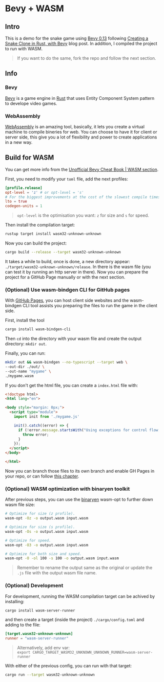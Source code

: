 # Bevy + WASM

## Intro
This is a demo for the snake game using [Bevy 0.13](https://bevyengine.org/) following [Creating a Snake Clone in Rust, with Bevy](https://mbuffett.com/posts/bevy-snake-tutorial/) blog post. In addition, I compiled the project to run with WASM. 

> If you want to do the same, fork the repo and follow the next section.

## Info
### Bevy
[Bevy](https://bevyengine.org/) is a game engine in [Rust](https://www.rust-lang.org/es) that uses Entity Component System pattern to develope video games.

### WebAssembly
[WebAssembly](https://webassembly.org/) is an amazing tool, basically, it lets you create a virtual machine to compile bineries for web. You can choose to have it for client or server side, this give you a lot of flexibility and power to create applications in a new way. 

## Build for WASM
You can get more info from the [Unofficial Bevy Cheat Book | WASM section](https://bevy-cheatbook.github.io/platforms/wasm.html).

First, you need to modify your `toml` file, add the next profiles:
```toml
[profile.release]
opt-level = 'z' # or opt-level = 's'
# For the biggest improvements at the cost of the slowest compile times:
lto = true
codegen-units = 1
```

> `opt-level` is the optimisation you want: `z` for size and `s` for speed.

Then install the compilation target: 
```sh
rustup target install wasm32-unknown-unknown 
```

Now you can build the project:
```sh
cargo build --release --target wasm32-unknown-unknown
```

It takes a while to build, once is done, a new directory appear: `./target/wasm32-unknown-unknown/release`. In there is the wasm file (you can test it by running an http server in there). Now you can prepare the project for a GitHub Page manually or with the next section.

### (Optional) Use wasm-bindgen CLI for GitHub pages
With [GitHub Pages](https://pages.github.com/), you can host client side websites and the wasm-bindgen CLI tool assists you preparing the files to run the game in the client side.

First, install the tool
```sh
cargo install wasm-bindgen-cli
```
Then `cd` into the directory with your wasm file and create the output directory: `mkdir out`.

Finally, you can run:

```sh 
mkdir out && wasm-bindgen --no-typescript --target web \
--out-dir ./out/ \
--out-name "mygame" \
./mygame.wasm
```

If you don't get the html file, you can create a `index.html` file with:
```html
<!doctype html>
<html lang="en">

<body style="margin: 0px;">
  <script type="module">
    import init from './mygame.js'

    init().catch((error) => {
      if (!error.message.startsWith("Using exceptions for control flow, don't mind me. This isn't actually an error!")) {
        throw error;
      }
    });
  </script>
</body>

</html>
```

Now you can branch those files to its own branch and enable GH Pages in your repo, or can follow [this chapter](https://bevy-cheatbook.github.io/platforms/wasm/gh-pages.html).

### (Optional) WASM optimization with binaryen toolkit
After previous steps, you can use the [binaryen]() wasm-opt to further down wasm file size:
``` sh
# Optimize for size (z profile).
wasm-opt -Oz -o output.wasm input.wasm

# Optimize for size (s profile).
wasm-opt -Os -o output.wasm input.wasm

# Optimize for speed.
wasm-opt -O3 -o output.wasm input.wasm

# Optimize for both size and speed.
wasm-opt -O -ol 100 -s 100 -o output.wasm input.wasm
```

>Remember to rename the output same as the original or update the `.js` file with the output wasm file name.

### (Optional) Development
For development, running the WASM compilation target can be achived by installing:
```sh
cargo install wasm-server-runner
```
and then create a target (inside the project) `./cargo/config.toml` and adding to the file:
```toml
[target.wasm32-unknown-unknown]
runner = "wasm-server-runner"
```
>Alternatively, add env var:  
`export CARGO_TARGET_WASM32_UNKNOWN_UNKNOWN_RUNNER=wasm-server-runner
`


With either of the previous config, you can run with that target:
```sh
cargo run --target wasm32-unknown-unknown
```
